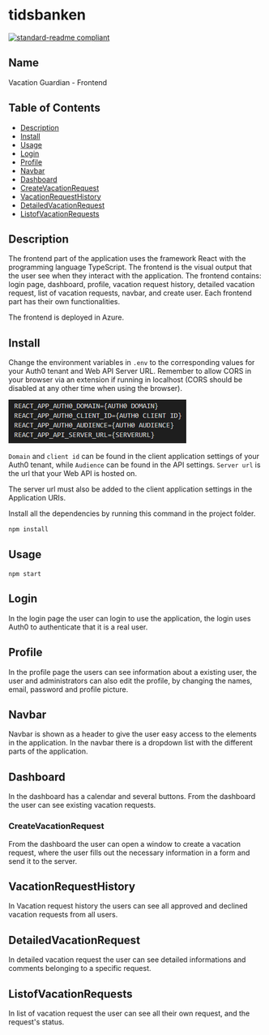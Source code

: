 # tidsbanken

[![standard-readme compliant](https://img.shields.io/badge/standard--readme-OK-green.svg?style=flat-square)](https://github.com/RichardLitt/standard-readme)

## Name

Vacation Guardian - Frontend

## Table of Contents

-   [Description](#description)
-   [Install](#install)
-   [Usage](#usage)
-   [Login](#login)
-   [Profile](#profile)
-   [Navbar](#navbar)
-   [Dashboard](#dashboard)
-   [CreateVacationRequest](#createVacationRequest)
-   [VacationRequestHistory](#vacationRequestHistory)
-   [DetailedVacationRequest](#detailedVacationRequest)
-   [ListofVacationRequests](#listofVacationRequest)

## Description

The frontend part of the application uses the framework React with the programming language TypeScript. The frontend is the visual output that the user see when they interact with the application. The frontend contains: login page, dashboard, profile, vacation request history, detailed vacation request, list of vacation requests, navbar, and create user. Each frontend part has their own functionalities.

The frontend is deployed in Azure.

## Install

Change the environment variables in `.env` to the corresponding values for your Auth0 tenant and Web API Server URL.
Remember to allow CORS in your browser via an extension if running in localhost (CORS should be disabled at any other time when using the browser).

![environment variables](../docs/reactEnvironment.png)

`Domain` and `client id` can be found in the client application settings of your Auth0 tenant, while `Audience` can be found in the API settings. `Server url` is the url that your Web API is hosted on.

The server url must also be added to the client application settings in the Application URIs.

Install all the dependencies by running this command in the project folder.

```
npm install
```

## Usage

```
npm start
```

## Login

In the login page the user can login to use the application, the login uses Auth0 to authenticate that it is a real user.

## Profile

In the profile page the users can see information about a existing user, the user and administrators can also edit the profile, by changing the names, email, password and profile picture.

## Navbar

Navbar is shown as a header to give the user easy access to the elements in the application. In the navbar there is a dropdown list with the different parts of the application.

## Dashboard

In the dashboard has a calendar and several buttons. From the dashboard the user can see existing vacation requests.

### CreateVacationRequest

From the dashboard the user can open a window to create a vacation request, where the user fills out the necessary information in a form and send it to the server.

## VacationRequestHistory

In Vacation request history the users can see all approved and declined vacation requests from all users.

## DetailedVacationRequest

In detailed vacation request the user can see detailed informations and comments belonging to a specific request.

## ListofVacationRequests

In list of vacation request the user can see all their own request, and the request's status.
